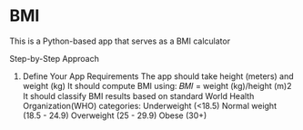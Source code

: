 # BMI
This is a Python-based app that serves as a BMI calculator 

Step-by-Step Approach
1. Define Your App Requirements
The app should take height (meters) and weight (kg)
It should compute BMI using:
𝐵𝑀𝐼 = weight (kg)/height (m)2
​
It should classify BMI results based on standard World Health Organization(WHO) categories:
Underweight (<18.5)
Normal weight (18.5 - 24.9)
Overweight (25 - 29.9)
Obese (30+)
